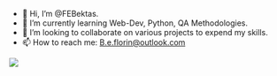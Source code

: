 - 👋 Hi, I’m @FEBektas.
- 🌱 I’m currently learning Web-Dev, Python, QA Methodologies. 
- 💞️ I’m looking to collaborate on various projects to expend my skills.
- 📫 How to reach me: B.e.florin@outlook.com

![](
https://komarev.com/ghpvc/?username=FEBektas&label=PROFILE+VIEWS)
<!---
FEBektas/FEBektas is a ✨ special ✨ repository because its `README.md` (this file) appears on your GitHub profile.
You can click the Preview link to take a look at your changes.
--->
